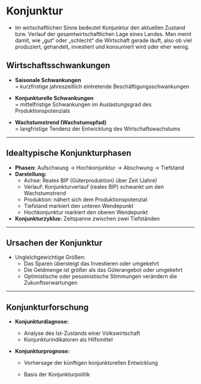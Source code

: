 # Konjunktur

- Im wirtschaftlichen Sinne bedeutet Konjunktur den aktuellen Zustand bzw. Verlauf der gesamtwirtschaftlichen Lage eines Landes.
Man meint damit, wie „gut“ oder „schlecht“ die Wirtschaft gerade läuft, also ob viel produziert, gehandelt, investiert und konsumiert wird oder eher wenig.

## Wirtschaftsschwankungen

- **Saisonale Schwankungen**  
  = kurzfristige jahreszeitlich eintretende Beschäftigungsschwankungen  

- **Konjunkturelle Schwankungen**  
  = mittelfristige Schwankungen im Auslastungsgrad des Produktionspotenzials  

- **Wachstumstrend (Wachstumspfad)**  
  = langfristige Tendenz der Entwicklung des Wirtschaftswachstums  

---

## Idealtypische Konjunkturphasen

- **Phasen:** Aufschwung → Hochkonjunktur → Abschwung → Tiefstand  
- **Darstellung:**  
  - Achse: Reales BIP (Güterproduktion) über Zeit (Jahre)  
  - Verlauf: Konjunkturverlauf (reales BIP) schwankt um den Wachstumstrend  
  - Produktion: nähert sich dem Produktionspotenzial  
  - Tiefstand markiert den unteren Wendepunkt  
  - Hochkonjunktur markiert den oberen Wendepunkt  
- **Konjunkturzyklus:** Zeitspanne zwischen zwei Tiefständen  

---

## Ursachen der Konjunktur
- Ungleichgewichtige Größen:
  - Das Sparen übersteigt das Investieren oder umgekehrt  
  - Die Geldmenge ist größer als das Güterangebot oder umgekehrt  
  - Optimistische oder pessimistische Stimmungen verändern die Zukunftserwartungen  

---

## Konjunkturforschung
- **Konjunkturdiagnose:**  
  - Analyse des Ist-Zustands einer Volkswirtschaft  
  - Konjunkturindikatoren als Hilfsmittel  

- **Konjunkturprognose:**  
  - Vorhersage der künftigen konjunkturellen Entwicklung  

  - Basis der Konjunkturpolitik
